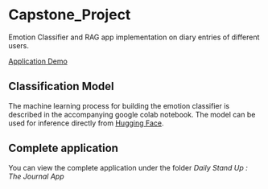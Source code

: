 # Capstone_Project
Emotion Classifier and RAG app implementation on diary entries of different users.

[Application Demo](capstone_video.mp4)

## Classification Model
The machine learning process for building the emotion classifier is described in the accompanying google colab notebook. The model can be used for inference directly from [Hugging Face](https://huggingface.co/Dimi-G/roberta-base-emotion).

## Complete application
You can view the complete application under the folder *Daily Stand Up : The Journal App*
